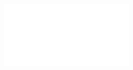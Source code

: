 <div align="center">
	<br>
		<img src="animation.svg" width="400" height="200" alt="I can't center a div">
	<br>
</div>
